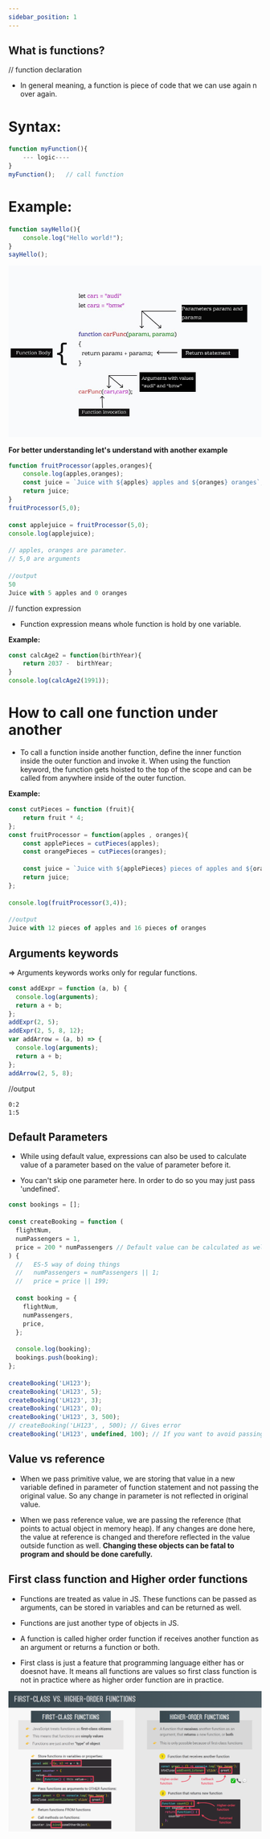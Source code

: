 ```yaml
---
sidebar_position: 1
---
```


## What is functions?

// function declaration

- In general meaning, a function is piece of code that we can use again n over again.

<h1>Syntax:</h1>

```javascript
function myFunction(){
    --- logic----
}
myFunction();   // call function
```
<h1>Example: </h1>

```javascript
function sayHello(){
    console.log("Hello world!");
}
sayHello();
```


![function](./function.jpeg)



**For better understanding let's understand with another example**

```javascript
function fruitProcessor(apples,oranges){
    console.log(apples,oranges);
    const juice = `Juice with ${apples} apples and ${oranges} oranges`;
    return juice;
}
fruitProcessor(5,0);

const applejuice = fruitProcessor(5,0);
console.log(applejuice);

// apples, oranges are parameter.
// 5,0 are arguments

//output
50
Juice with 5 apples and 0 oranges
```

// function expression


- Function expression means whole function is hold by one variable.

**Example:**

```javascript
const calcAge2 = function(birthYear){
    return 2037 -  birthYear;
}
console.log(calcAge2(1991));
```

<h1>How to call one function under another</h1>

- To call a function inside another function, define the inner function inside the outer function and invoke it. When using the function keyword, the function gets hoisted to the top of the scope and can be called from anywhere inside of the outer function.

**Example:**

```javascript
const cutPieces = function (fruit){
    return fruit * 4;
};
const fruitProcessor = function(apples , oranges){
    const applePieces = cutPieces(apples);
    const orangePieces = cutPieces(oranges);

    const juice = `Juice with ${applePieces} pieces of apples and ${orangePieces} pieces of oranges`;
    return juice;
};

console.log(fruitProcessor(3,4));

//output
Juice with 12 pieces of apples and 16 pieces of oranges
```

## Arguments keywords

=> Arguments keywords works only for regular functions.

```javascript
const addExpr = function (a, b) {
  console.log(arguments);
  return a + b;
};
addExpr(2, 5);
addExpr(2, 5, 8, 12);
var addArrow = (a, b) => {
  console.log(arguments);
  return a + b;
};
addArrow(2, 5, 8);
```

//output
```
0:2
1:5
```

## Default Parameters

- While using default value, expressions can also be used to calculate value of a parameter based on the value of parameter before it.

- You can't skip one parameter here. In order to do so you may just pass 'undefined'.


```js
const bookings = [];

const createBooking = function (
  flightNum,
  numPassengers = 1,
  price = 200 * numPassengers // Default value can be calculated as well. The parameters used in expression must be defined before
) {
  //   ES-5 way of doing things
  //   numPassengers = numPassengers || 1;
  //   price = price || 199;

  const booking = {
    flightNum,
    numPassengers,
    price,
  };

  console.log(booking);
  bookings.push(booking);
};

createBooking('LH123');
createBooking('LH123', 5);
createBooking('LH123', 3);
createBooking('LH123', 0);
createBooking('LH123', 3, 500);
// createBooking('LH123', , 500); // Gives error
createBooking('LH123', undefined, 100); // If you want to avoid passing numPassengers => Default value assigned*/
```

## Value vs reference

- When we pass primitive value, we are storing that value in a new variable defined in parameter of function statement and not passing the original value. So any change in parameter is not reflected in original value.

- When we pass reference value, we are passing the reference (that points to actual object in memory heap). If any changes are done here, the value at reference is changed and therefore reflected in the value outside function as well. **Changing these objects can be fatal to program and should be done carefully.**


## First class function and Higher order functions

- Functions are treated as value in JS. These functions can be passed as arguments, can be stored in variables and can be returned as well.

- Functions are just another type of objects in JS.

- A function is called higher order function if receives another function as an argument or returns a function or both.

- First class is just a feature that programming language either has or doesnot have. It means all functions are values so first class function is not in practice where as higher order function are in practice.



![function](./fun.png)
